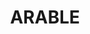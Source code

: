 ---
lastmod: '2025-04-06T06:05:20+00:00'
latitude: -36.177296
layout: suburb
longitude: 149.129166
postcode: '2630'
state: NSW
title: ARABLE
url: /nsw/arable/
---